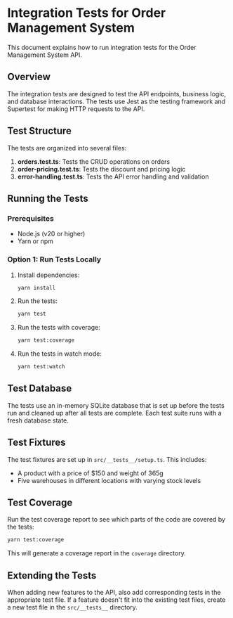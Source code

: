 # Integration Tests for Order Management System

This document explains how to run integration tests for the Order Management System API.

## Overview

The integration tests are designed to test the API endpoints, business logic, and database interactions. The tests use Jest as the testing framework and Supertest for making HTTP requests to the API.

## Test Structure

The tests are organized into several files:

1. **orders.test.ts**: Tests the CRUD operations on orders
2. **order-pricing.test.ts**: Tests the discount and pricing logic
3. **error-handling.test.ts**: Tests the API error handling and validation

## Running the Tests

### Prerequisites

- Node.js (v20 or higher)
- Yarn or npm

### Option 1: Run Tests Locally

1. Install dependencies:

   ```bash
   yarn install
   ```

2. Run the tests:

   ```bash
   yarn test
   ```

3. Run the tests with coverage:

   ```bash
   yarn test:coverage
   ```

4. Run the tests in watch mode:
   ```bash
   yarn test:watch
   ```

## Test Database

The tests use an in-memory SQLite database that is set up before the tests run and cleaned up after all tests are complete. Each test suite runs with a fresh database state.

## Test Fixtures

The test fixtures are set up in `src/__tests__/setup.ts`. This includes:

- A product with a price of $150 and weight of 365g
- Five warehouses in different locations with varying stock levels

## Test Coverage

Run the test coverage report to see which parts of the code are covered by the tests:

```bash
yarn test:coverage
```

This will generate a coverage report in the `coverage` directory.

## Extending the Tests

When adding new features to the API, also add corresponding tests in the appropriate test file. If a feature doesn't fit into the existing test files, create a new test file in the `src/__tests__` directory.
